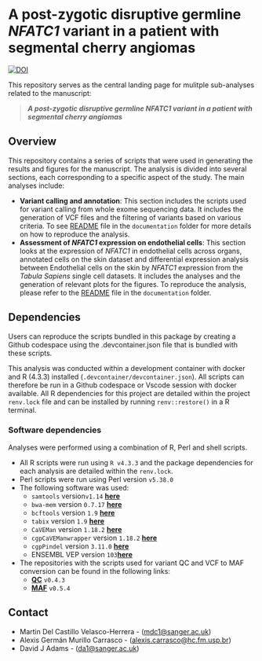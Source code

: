# A post-zygotic disruptive germline _NFATC1_ variant in a patient with segmental cherry angiomas

[![DOI]()]()

This repository serves as the central landing page for mulitple sub-analyses related to the manuscript:

> **_A post-zygotic disruptive germline NFATC1 variant in a patient with segmental cherry angiomas_**

## Overview

This repository contains a series of scripts that were used in generating the results and figures for the manuscript. The analysis is divided into several sections, each corresponding to a specific aspect of the study. The main analyses include:

- **Variant calling and annotation**: This section includes the scripts used for variant calling from whole exome sequencing data. It includes the generation of VCF files and the filtering of variants based on various criteria. To see [README](documentation/Somatic_Variant_calling.md) file in the `documentation` folder for more details on how to reproduce the analysis.
- **Assessment of _NFATC1_ expression on endothelial cells**: This section looks at the expression of _NFATC1_ in endothelial cells across organs, annotated cells on the skin dataset and  differential expression analysis between Endothelial cells on the skin by _NFATC1_ expression from the _Tabula Sapiens_ single cell datasets.  It includes the analyses and the generation of relevant plots for the figures. To reproduce the analysis, please refer to the [README](documentation/Tabula_sapiens_NFATC1_exp_analysis.md) file in the `documentation` folder.


## Dependencies

Users can reproduce the scripts bundled in this package by creating a Github codespace using the .devcontainer.json file that is bundled with these scripts. 

This analysis was conducted within a development container with docker and R (4.3.3) installed (`.devcontainer/devcontainer.json`). All scripts can therefore be run in a Github codespace or Vscode session with docker available. All R dependencies for this project are detailed within the project `renv.lock` file and can be installed by running `renv::restore()` in a R terminal.

### Software dependencies

Analyses were performed using a combination of R, Perl and shell scripts.

- All R scripts were run using `R v4.3.3` and the package dependencies for each analysis are detailed within the `renv.lock`.  
- Perl scripts were run using Perl version `v5.38.0`
- The following software was used:
  - `samtools` version`v1.14` [**here**](https://github.com/samtools/samtools)
  - `bwa-mem` version `0.7.17` [**here**](https://github.com/lh3/bwa)
  - `bcftools` version `1.9` [**here**](https://github.com/samtools/bcftools/)
  - `tabix` version `1.9` [**here**](https://github.com/samtools/tabix/)
  - `CaVEMan` version `1.18.2` [**here**](https://github.com/cancerit/CaVEMan)
  - `cgpCaVEManwrapper` version `1.18.2` [**here**](https://github.com/cancerit/cgpCaVEManWrapper)
  - `cgpPindel` version `3.11.0` [**here**](https://github.com/cancerit/cgpPindel)
  - ENSEMBL VEP version `103`[**here**](http://feb2021.archive.ensembl.org/info/docs/tools/vep/index.html)
- The repositories with the scripts used for variant QC and VCF to MAF conversion can be found in the following links:
    - [**QC**](https://github.com/team113sanger/dermatlas_analysis_qc) `v0.4.3`
    - [**MAF**](https://github.com/team113sanger/dermatlas_analysis_maf) `v0.5.4` 


## Contact 
- Martin Del Castillo Velasco-Herrera - (<mdc1@sanger.ac.uk>)
- Alexis Germán Murillo Carrasco - (<alexis.carrasco@hc.fm.usp.br>)
- David J Adams - (<da1@sanger.ac.uk>)

